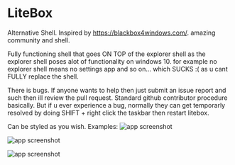# LiteBox
Alternative Shell. Inspired by https://blackbox4windows.com/. amazing community and shell.

Fully functioning shell that goes ON TOP of the explorer shell as the explorer shell poses alot of functionality on windows 10. for example no explorer shell means no settings app and so on... which SUCKS :( as u cant FULLY replace the shell.

There is bugs. If anyone wants to help then just submit an issue report and such then ill review the pull request. Standard github contributor procedure basically.
But if u ever experience a bug, normally they can get temporarly resolved by doing SHIFT +  right click the taskbar then restart litebox. 

Can be styled as you wish. Examples:
![app screenshot](https://github.com/danieljo12/LiteBox/blob/main/pics/style2.PNG)

![app screenshot](https://github.com/danieljo12/LiteBox/blob/main/pics/style3.PNG?raw=true)

![app screenshot](https://github.com/danieljo12/LiteBox/blob/main/pics/style4.png)
